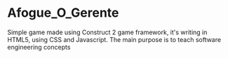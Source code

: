 Afogue_O_Gerente
================

Simple game made using Construct 2 game framework, it's writing in HTML5, using CSS and Javascript. The main purpose is to teach software engineering concepts

